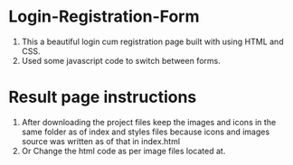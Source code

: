 # Login-Registration-Form
1. This a beautiful login cum registration page built with using HTML and CSS.
2. Used some javascript code to switch between forms.

# Result page instructions
1. After downloading the project files keep the images and icons in the same folder as of index and styles files because icons and images source was written as of that in index.html
2. Or Change the html code as per image files located at.
